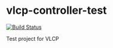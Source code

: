 # vlcp-controller-test

[![Build Status](https://travis-ci.org/hubo1016/vlcp-controller-test.svg?branch=master)](https://travis-ci.org/hubo1016/vlcp-controller-test)

Test project for VLCP
